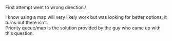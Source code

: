First attempt went to wrong direction.\

I know using a map will very likely work but was looking for better options, it turns out there isn't.\
Priority queue/map is the solution provided by the guy who came up with this question.
